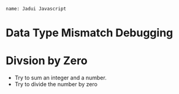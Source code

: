 ```ngMeta
name: Jadui Javascript
```

# Data Type Mismatch Debugging
# Divsion by Zero


- Try to sum an integer and a number.
- Try to divide the number by zero